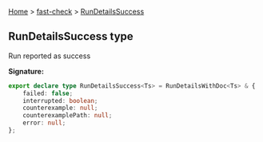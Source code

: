 [Home](/) &gt; [fast-check](../fast-check.md) &gt; [RunDetailsSuccess](RunDetailsSuccess.md)

## RunDetailsSuccess type

Run reported as success

<b>Signature:</b>

```typescript
export declare type RunDetailsSuccess<Ts> = RunDetailsWithDoc<Ts> & {
    failed: false;
    interrupted: boolean;
    counterexample: null;
    counterexamplePath: null;
    error: null;
};
```
